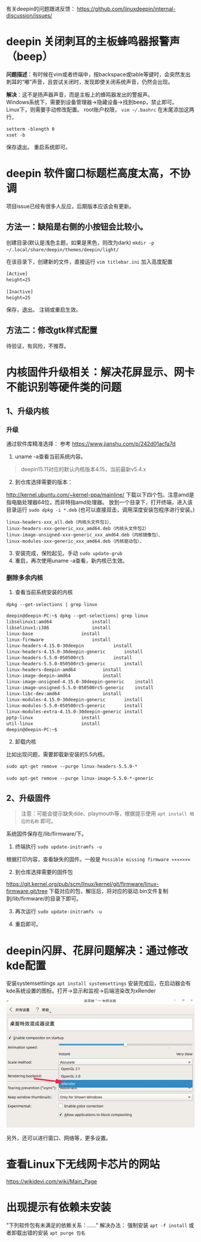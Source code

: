 有关deepin的问题跟进反馈：
https://github.com/linuxdeepin/internal-discussion/issues/


# deepin 关闭刺耳的主板蜂鸣器报警声（beep）

**问题描述**：有时候在vim或者终端中，按backspace或table等键时，会突然发出刺耳的“嘟”声音，且尝试关闭时，发现即使关闭系统声音，仍然会出现。

**解决**：这不是扬声器声音，而是主板上的蜂鸣器发出的警报声。  
Windows系统下，需要到设备管理器->隐藏设备->找到beep，禁止即可。  
Linux下，则需要手动修改配置。
root账户权限， `vim ~/.bashrc` 
在末尾添加这两行，

``` 
setterm -blength 0
xset -b
```

保存退出。
重启系统即可。

# deepin 软件窗口标题栏高度太高，不协调

项目issue已经有很多人反应，后期版本应该会有更新。

## 方法一：缺陷是右侧的小按钮会比较小。

创建目录(默认是浅色主题，如果是黑色，则改为dark)
`mkdir -p ~/.local/share/deepin/themes/deepin/light/` 

在该目录下，创建新的文件，直接运行
`vim titlebar.ini` 
加入高度配置

``` 
[Active]
height=25

[Inactive]
height=25
```

保存，退出。
注销或重启生效。

## 方法二：修改gtk样式配置

待验证，有风险，不推荐。

# 内核固件升级相关：解决花屏显示、网卡不能识别等硬件类的问题

## 1、升级内核

### 升级
通过软件库精准选择：
参考 https://www.jianshu.com/p/242d01acfa7d

1. uname -a查看当前系统内容。

> deepin15.11对应的默认内核版本4.15，当前最新v5.4.x

2. 到仓库选择需要的版本：

http://kernel.ubuntu.com/~kernel-ppa/mainline/
下载以下四个包。注意amd是指电脑处理器64位，而非特指amd处理器。
放到一个目录下，打开终端，进入该目录运行
`sudo dpkg -i *.deb` (也可以直接双击，调用深度安装包程序进行安装。)

``` 
linux-headers-xxx_all.deb（内核头文件包1）、
linux-headers-xxx-generic_xxx_amd64.deb（内核头文件包2）
linux-image-unsigned-xxx-generic_xxx_amd64.deb（内核镜像包）、
linux-modules-xxx-generic_xxx_amd64.deb（内核驱动包）、
```

3. 安装完成，保险起见，手动 `sudo update-grub` 
4. 重启，再次使用uname -a查看，新内核已生效。

### 删除多余内核

1. 查看当前系统安装的内核

`dpkg --get-selections | grep linux ` 

``` 
deepin@deepin-PC:~$ dpkg --get-selections| grep linux
libselinux1:amd64				install
libselinux1:i386				install
linux-base					install
linux-firmware					install
linux-headers-4.15.0-30deepin			install
linux-headers-4.15.0-30deepin-generic		install
linux-headers-5.5.0-050500rc5			install
linux-headers-5.5.0-050500rc5-generic		install
linux-headers-deepin-amd64			install
linux-image-deepin-amd64			install
linux-image-unsigned-4.15.0-30deepin-generic	install
linux-image-unsigned-5.5.0-050500rc5-generic	install
linux-libc-dev:amd64				install
linux-modules-4.15.0-30deepin-generic		install
linux-modules-5.5.0-050500rc5-generic		install
linux-modules-extra-4.15.0-30deepin-generic	install
pptp-linux					install
util-linux					install
deepin@deepin-PC:~$ 

```

2. 卸载内核

比如出现问题，需要卸载新安装的5.5内核。

``` 
sudo apt-get remove --purge linux-headers-5.5.0-*

sudo apt-get remove --purge linux-image-5.5.0-*-generic
```

## 2、升级固件

> 注意：可能会提示缺失dde、playmouth等，根据提示使用 `apt install 相应的名称` 即可。

系统固件保存在/lib/firmware/下。

1. 终端执行 `sudo update-initramfs -u` 

根据打印内容，查看缺失的固件。一般是 `Possible missing firmware ×××××××` 

2. 到仓库选择需要的固件包

https://git.kernel.org/pub/scm/linux/kernel/git/firmware/linux-firmware.git/tree
下载对应的包，解压后，将对应的驱动.bin文件复制到/lib/firmware/的目录下即可。

3. 再次运行 `sudo update-initramfs -u` 

4. 重启即可。

# deepin闪屏、花屏问题解决：通过修改kde配置

安装systemsettiings
`apt install systemsettings` 
安装完成后，在启动器会有kde系统设置的图标。打开->显示和监视->后端渲染改为xRender

![img](./images/问题解决-修改渲染后端为xRender.jpg)

另外，还可以进行窗口、网络等，更多设置。

# 查看Linux下无线网卡芯片的网站

https://wikidevi.com/wiki/Main_Page

# 出现提示有依赖未安装

"下列软件包有未满足的依赖关系：……"
解决办法：
强制安装
`apt -f install` 
或者卸载出错的安装
`apt purge 包名` 

